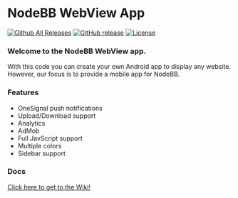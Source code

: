 # NodeBB WebView App
[![Github All Releases](https://img.shields.io/github/downloads/ReyKoxha/nodebb-webview/total.svg)](https://github.com/ReyKoxha/nodebb-webview/releases)
[![GitHub release](https://img.shields.io/github/release/ReyKoxha/nodebb-webview.svg)](https://github.com/ReyKoxha/nodebb-webview/releases)
[![License](https://img.shields.io/badge/license-GPL%203.0-blue.svg)](https://github.com/ReyKoxha/nodebb-webview/blob/master/LICENSE.md)

### Welcome to the NodeBB WebView app.
With this code you can create your own Android app to display any website.
However, our focus is to provide a mobile app for NodeBB.

### Features
- OneSignal push notifications
- Upload/Download support
- Analytics
- AdMob
- Full JavScript support
- Multiple colors
- Sidebar support

### Docs
[Click here to get to the Wiki!](https://github.com/ReyKoxha/nodebb-webview/wiki)

